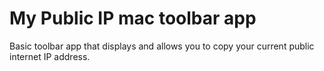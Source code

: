 # My Public IP mac toolbar app

Basic toolbar app that displays and allows you to copy your current public internet IP address.
